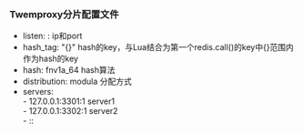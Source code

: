 ### Twemproxy分片配置文件

- listen: <ip>:<port> ip和port
- hash_tag: "{}" hash的key，与Lua结合为第一个redis.call()的key中{}范围内作为hash的key
- hash: fnv1a_64 hash算法
- distribution: modula 分配方式
- servers:<br>
	\- 127.0.0.1:3301:1 server1<br>
	\- 127.0.0.1:3302:1 server2<br>
	\- <ip>:<port>:<rate> <name>

